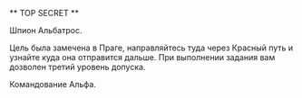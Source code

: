 ** TOP SECRET **

Шпион Альбатрос.

Цель была замечена в Праге, направляйтесь туда через Красный путь и узнайте куда она отправится дальше. При выполнении задания вам дозволен третий уровень допуска.

Командование Альфа.